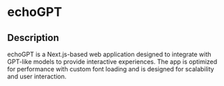 # echoGPT

## Description
echoGPT is a Next.js-based web application designed to integrate with GPT-like models to provide interactive experiences. The app is optimized for performance with custom font loading and is designed for scalability and user interaction.
